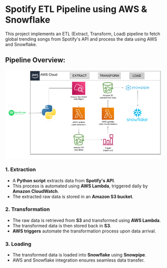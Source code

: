 # Spotify ETL Pipeline using AWS & Snowflake
This project implements an ETL (Extract, Transform, Load) pipeline to fetch global trending songs from Spotify's API and process the data using AWS and Snowflake.

## **Pipeline Overview:**

![Spotify ETL Architecture](images/arch.png)


### **1. Extraction**
- A **Python script** extracts data from **Spotify's API**.
- This process is automated using **AWS Lambda**, triggered daily by **Amazon CloudWatch**.
- The extracted raw data is stored in an **Amazon S3 bucket**.

### **2. Transformation**
- The raw data is retrieved from **S3** and transformed using **AWS Lambda**.
- The transformed data is then stored back in **S3**.
- **AWS triggers** automate the transformation process upon data arrival.

### **3. Loading**
- The transformed data is loaded into **Snowflake** using **Snowpipe**.
- AWS and Snowflake integration ensures seamless data transfer.
